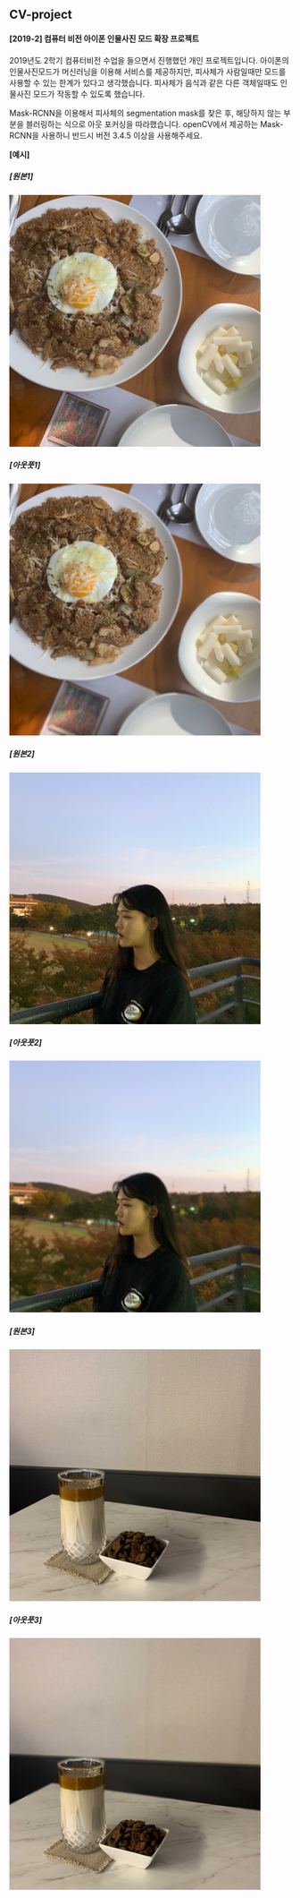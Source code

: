 ## CV-project
#### [2019-2] 컴퓨터 비전 아이폰 인물사진 모드 확장 프로젝트

2019년도 2학기 컴퓨터비전 수업을 들으면서 진행했던 개인 프로젝트입니다.
아이폰의 인물사진모드가 머신러닝을 이용해 서비스를 제공하지만, 피사체가 사람일때만 모드를 사용할 수 있는 한계가 있다고 생각했습니다.
피사체가 음식과 같은 다른 객체일때도 인물사진 모드가 작동할 수 있도록 했습니다.

Mask-RCNN을 이용해서 피사체의 segmentation mask를 찾은 후, 해당하지 않는 부분을 블러링하는 식으로 아웃 포커싱을 따라했습니다.
openCV에서 제공하는 Mask-RCNN을 사용하니 반드시 버전 3.4.5 이상을 사용해주세요.

**[예시]**

##### [원본1]

<img src="/img/image2.jpeg" width="450px" height="450px" title="image2" alt="image2"></img><br/>

##### [아웃풋1]

<img src="/img/out2.png" width="450px" height="450px" title="out2" alt="out2"></img><br/>


##### [원본2]

<img src="/img/image3.jpeg" width="450px" height="450px" title="image3" alt="image3"></img><br/>

##### [아웃풋2]

<img src="/img/out3.png" width="450px" height="450px" title="out3" alt="out3"></img><br/>



##### [원본3]

<img src="/img/image4.jpeg" width="450px" height="450px" title="image4" alt="image4"></img><br/>

##### [아웃풋3]

<img src="/img/out4.png" width="450px" height="450px" title="out4" alt="out4"></img><br/>




